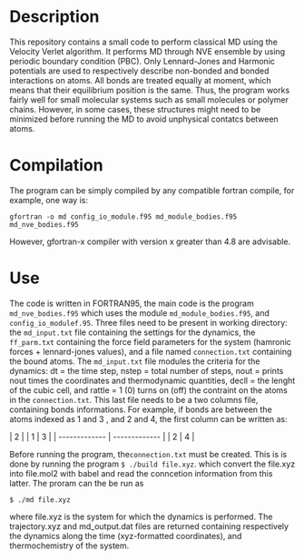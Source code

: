 # Description 
This repository contains a small code to perform classical MD using the Velocity Verlet algorithm.
It performs MD through NVE ensemble by using periodic boundary condition (PBC). 
Only Lennard-Jones and Harmonic potentials are used to respectively describe 
non-bonded and bonded interactions on atoms. All bonds are treated equally at moment, which 
means that their equilibrium position is the same. Thus, the program works fairly well for small molecular systems 
such as small molecules or polymer chains. However, in some cases, these structures might need to be minimized
before running the MD to avoid unphysical contatcs between atoms. 

# Compilation

The program can be simply compiled by any compatible fortran compile, for example, one way is: 

`gfortran -o md config_io_module.f95 md_module_bodies.f95 md_nve_bodies.f95`

However, gfortran-x compiler with version x greater than 4.8 are advisable.  

# Use 
The code is written in FORTRAN95, the main code is the program `md_nve_bodies.f95` which uses the module
`md_module_bodies.f95`, and `config_io_modulef.95`. Three files need to be present in working directory: the `md_input.txt` file containing the settings for the dynamics, the `ff_parm.txt` containing the force field parameters for the system (hamronic forces + lennard-jones values), and a file named `connection.txt` containing the bound atoms. The `md_input.txt` file modules the criteria for the dynamics: dt = the time step,
nstep = total number of steps, nout = prints nout times the coordinates and thermodynamic quantities, decll = the lenght of the cubic cell,
and rattle = 1 (0) turns on (off) the contraint on the atoms in the `connection.txt`. This last file needs to be a two columns file, containing bonds informations. For example, if bonds are between the atoms indexed as 1 and 3 , and 2 and 4, the first column can be written as:

| 2 |
| 1  | 3 |
| ------------- | ------------- |
| 2 | 4  |


Before running the program, the`connection.txt` must be created. This is is done by running the program `$ ./build file.xyz`.
which convert the file.xyz into file.mol2 with babel and read the conncetion information from this latter. 
The proram can the be run as 

`$ ./md file.xyz`

where file.xyz is the system for which the dynamics is performed. The trajectory.xyz and md_output.dat files are returned 
containing respectively the dynamics along the time (xyz-formatted coordinates), and thermochemistry of the system. 


